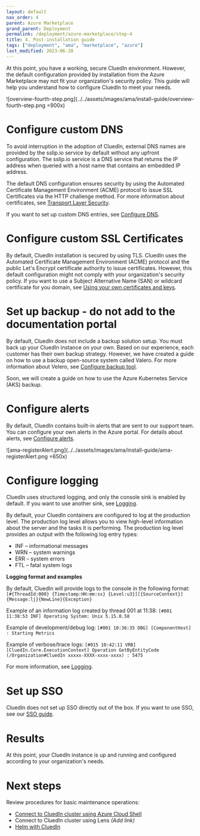 ```yaml
---
layout: default
nav_order: 4
parent: Azure Marketplace
grand_parent: Deployment
permalink: /deployment/azure-marketplace/step-4
title: 4. Post-installation guide
tags: ["deployment", "ama", "marketplace", "azure"]
last_modified: 2023-06-20
---
```


At this point, you have a working, secure CluedIn environment. However, the default configuration provided by installation from the Azure Marketplace may not fit your organization's security policy. This guide will help you understand how to configure CluedIn to meet your needs.

![overview-fourth-step.png](../../assets/images/ama/install-guide/overview-fourth-step.png =900x)

# Configure custom DNS

To avoid interruption in the adoption of CluedIn, external DNS names are provided by the sslip.io service by default without any upfront configuration. The sslip.io service is a DNS service that returns the IP address when queried with a host name that contains an embedded IP address.

The default DNS configuration ensures security by using the Automated Certificate Management Environment (ACME) protocol to issue SSL Certificates via the HTTP challenge method. For more information about certificates, see [Transport Layer Security](https://dev.azure.com/CluedIn-io/CluedIn/_wiki/wikis/CluedIn.wiki/1199/TLS-SSL).

If you want to set up custom DNS entries, see [Configure DNS](https://dev.azure.com/CluedIn-io/CluedIn/_wiki/wikis/CluedIn.wiki/1197/DNS).

# Configure custom SSL Certificates

By default, CluedIn installation is secured by using TLS. CluedIn uses the Automated Certificate Management Environment (ACME) protocol and the public Let's Encrypt certificate authority to issue certificates. However, this default configuration might not comply with your organization's security policy. If you want to use a Subject Alternative Name (SAN) or wildcard certificate for you domain, see [Using your own certificates and keys](https://dev.azure.com/CluedIn-io/CluedIn/_wiki/wikis/CluedIn.wiki/1199/TLS-SSL?anchor=using-your-own-certificates-and-keys).

# Set up backup - do not add to the documentation portal

By default, CluedIn does not include a backup solution setup. You must back up your CluedIn instance on your own. Based on our experience, each customer has their own backup strategy. However, we have created a guide on how to use a backup open-source system called Valero. For more information about Velero, see [Configure backup tool](https://dev.azure.com/CluedIn-io/CluedIn/_wiki/wikis/CluedIn.wiki/1201/Back-up).

Soon, we will create a guide on how to use the Azure Kubernetes Service (AKS) backup.

# Configure alerts

By default, CluedIn contains built-in alerts that are sent to our support team. You can configure your own alerts in the Azure portal. For details about alerts, see [Configure alerts](https://dev.azure.com/CluedIn-io/CluedIn/_wiki/wikis/CluedIn.wiki/1205/Alert).

![ama-registerAlert.png](../../assets/images/ama/install-guide/ama-registerAlert.png =650x)

# Configure logging

CluedIn uses structured logging, and only the console sink is enabled by default. If you want to use another sink, see [Logging](https://dev.azure.com/CluedIn-io/CluedIn/_wiki/wikis/CluedIn.wiki/1202/Logs).

By default, your CluedIn containers are configured to log at the production level. The production log level allows you to view high-level information about the server and the tasks it is performing. The production log level provides an output with the following log entry types:

- INF – informational messages
- WRN – system warnings
- ERR – system errors
- FTL – fatal system logs

**Logging format and examples**

By default, CluedIn will provide logs to the console in the following format:
`[#{ThreadId:000} {Timestamp:HH:mm:ss} {Level:u3}][{SourceContext}] {Message:lj}{NewLine}{Exception}`

Example of an information log created by thread 001 at 11:38:
`[#001 11:38:53 INF] Operating System: Unix 5.15.0.58`

Example of development/debug log:
`[#001 10:36:35 DBG] [ComponentHost] : Starting Metrics`

Example of verbose/trace logs:
`[#015 10:42:11 VRB][CluedIn.Core.ExecutionContext] Operation GetByEntityCode (/Organization#CluedIn xxxxx-XXXX-xxxx-xxxx) : 5475`

For more information, see [Logging](https://dev.azure.com/CluedIn-io/CluedIn/_wiki/wikis/CluedIn.wiki/1202/Logs).

# Set up SSO

CluedIn does not set up SSO directly out of the box. If you want to use SSO, see our [SSO guide](https://dev.azure.com/CluedIn-io/CluedIn/_wiki/wikis/CluedIn.wiki/1211/SSO).

# Results

At this point, your CluedIn instance is up and running and configured according to your organization's needs.

# Next steps

Review procedures for basic maintenance operations:

- [Connect to CluedIn cluster using Azure Cloud Shell](https://dev.azure.com/CluedIn-io/CluedIn/_wiki/wikis/CluedIn.wiki/1226/Connect-to-CluedIn-cluster)
- Connect to CluedIn cluster using Lens _(Add link)_
- [Helm with CluedIn](https://dev.azure.com/CluedIn-io/CluedIn/_wiki/wikis/CluedIn.wiki/1220/Helm)

